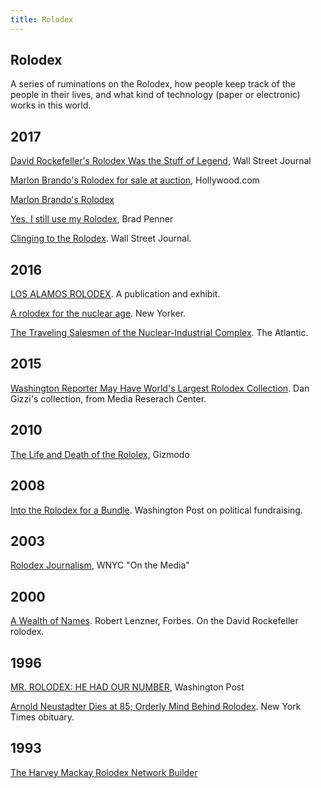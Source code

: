 ```yaml
---
title: Rolodex
---
```


## Rolodex

A series of ruminations on the Rolodex, how people keep
track of the people in their lives, and what kind of
technology (paper or electronic) works in this world.

## 2017

[David Rockefeller's Rolodex Was the Stuff of Legend](https://www.wsj.com/articles/david-rockefellers-famous-rolodex-is-astonishing-heres-a-first-peek-1512494592),
Wall Street Journal

[Marlon Brando's Rolodex for sale at auction](http://www.hollywood.com/general/marlon-brandos-contacts-book-and-rolodex-set-for-auction-60685785/),
Hollywood.com

[Marlon Brando's Rolodex](https://www.thenational.ae/arts-culture/what-makes-marlon-brando-s-rolodex-a-special-piece-of-hollywood-history-1.78508)

[Yes, I still use my Rolodex](http://culture.firespring.com/blog/post/yes-i-still-use-my-rolodex),
Brad Penner

[Clinging to the Rolodex](https://www.wsj.com/articles/SB119585920760602459).
Wall Street Journal.

## 2016

[LOS ALAMOS ROLODEX](http://www.clui.org/newsletter/winter-2016/los-alamos-rolodex).
A publication and exhibit.

[A rolodex for the nuclear age](https://www.newyorker.com/tech/elements/a-rolodex-for-the-nuclear-age).
New Yorker.

[The Traveling Salesmen of the Nuclear-Industrial Complex](https://www.theatlantic.com/technology/archive/2016/01/the-business-cards-that-made-the-bomb/424278/).
The Atlantic.

## 2015

[Washington Reporter May Have World's Largest Rolodex Collection](https://www.mrctv.org/blog/worlds-largest-rolodex-collection).
Dan Gizzi's collection, from Media Reserach Center.

## 2010

[The Life and Death of the Rololex](https://gizmodo.com/5497511/the-life-and-death-of-the-rolodex),
Gizmodo

## 2008

[Into the Rolodex for a Bundle](http://www.washingtonpost.com/wp-dyn/content/article/2008/09/14/AR2008091401569.html).
Washington Post on political fundraising.

## 2003

[Rolodex Journalism](https://www.wnyc.org/story/130907-rolodex-journalism/),
WNYC "On the Media"

## 2000

[A Wealth of Names](https://www.forbes.com/forbes/2000/0110/6501070a.html#5723daaf2d47).
Robert Lenzner, Forbes. On the David Rockefeller rolodex.

## 1996

[MR. ROLODEX: HE HAD OUR NUMBER](https://www.washingtonpost.com/archive/lifestyle/1996/04/20/mr-rolodex-he-had-our-number/081dba20-dae8-4d7c-8951-84cfef86eb66/?utm_term=.908dcc504f99),
Washington Post

[Arnold Neustadter Dies at 85; Orderly Mind Behind Rolodex](http://www.nytimes.com/1996/04/19/us/arnold-neustadter-dies-at-85-orderly-mind-behind-rolodex.html).
New York Times obituary.

## 1993

[The Harvey Mackay Rolodex Network Builder](https://archive.org/details/harveymackayrolo00harv)

